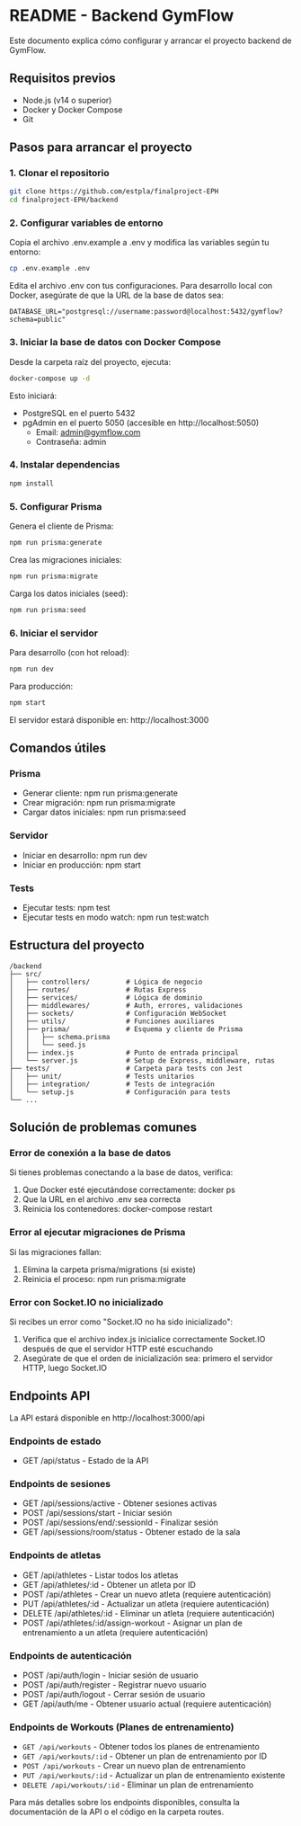 # README - Backend GymFlow

Este documento explica cómo configurar y arrancar el proyecto backend de GymFlow.

## Requisitos previos

- Node.js (v14 o superior)
- Docker y Docker Compose
- Git

## Pasos para arrancar el proyecto

### 1. Clonar el repositorio

```bash
git clone https://github.com/estpla/finalproject-EPH
cd finalproject-EPH/backend
```

### 2. Configurar variables de entorno

Copia el archivo .env.example a .env y modifica las variables según tu entorno:

```bash
cp .env.example .env
```

Edita el archivo .env con tus configuraciones. Para desarrollo local con Docker, asegúrate de que la URL de la base de datos sea:

```plaintext
DATABASE_URL="postgresql://username:password@localhost:5432/gymflow?schema=public"
```

### 3. Iniciar la base de datos con Docker Compose

Desde la carpeta raíz del proyecto, ejecuta:

```bash
docker-compose up -d
```

Esto iniciará:
- PostgreSQL en el puerto 5432
- pgAdmin en el puerto 5050 (accesible en http://localhost:5050)
    - Email: admin@gymflow.com
    - Contraseña: admin

### 4. Instalar dependencias

```bash
npm install
```

### 5. Configurar Prisma

Genera el cliente de Prisma:

```bash
npm run prisma:generate
```

Crea las migraciones iniciales:

```bash
npm run prisma:migrate
```

Carga los datos iniciales (seed):

```bash
npm run prisma:seed
```

### 6. Iniciar el servidor

Para desarrollo (con hot reload):

```bash
npm run dev
```

Para producción:

```bash
npm start
```

El servidor estará disponible en: http://localhost:3000

## Comandos útiles

### Prisma

- Generar cliente: npm run prisma:generate
- Crear migración: npm run prisma:migrate
- Cargar datos iniciales: npm run prisma:seed

### Servidor

- Iniciar en desarrollo: npm run dev
- Iniciar en producción: npm start

### Tests

- Ejecutar tests: npm test
- Ejecutar tests en modo watch: npm run test:watch

## Estructura del proyecto

```plaintext
/backend
├── src/
│   ├── controllers/         # Lógica de negocio
│   ├── routes/              # Rutas Express
│   ├── services/            # Lógica de dominio
│   ├── middlewares/         # Auth, errores, validaciones
│   ├── sockets/             # Configuración WebSocket
│   ├── utils/               # Funciones auxiliares
│   ├── prisma/              # Esquema y cliente de Prisma
│   │   ├── schema.prisma
│   │   └── seed.js
│   ├── index.js             # Punto de entrada principal
│   └── server.js            # Setup de Express, middleware, rutas
├── tests/                   # Carpeta para tests con Jest
│   ├── unit/                # Tests unitarios
│   ├── integration/         # Tests de integración
│   └── setup.js             # Configuración para tests
└── ...
```

## Solución de problemas comunes

### Error de conexión a la base de datos

Si tienes problemas conectando a la base de datos, verifica:
1. Que Docker esté ejecutándose correctamente: docker ps
2. Que la URL en el archivo .env sea correcta
3. Reinicia los contenedores: docker-compose restart

### Error al ejecutar migraciones de Prisma

Si las migraciones fallan:
1. Elimina la carpeta prisma/migrations (si existe)
2. Reinicia el proceso: npm run prisma:migrate

### Error con Socket.IO no inicializado

Si recibes un error como "Socket.IO no ha sido inicializado":
1. Verifica que el archivo index.js inicialice correctamente Socket.IO después de que el servidor HTTP esté escuchando
2. Asegúrate de que el orden de inicialización sea: primero el servidor HTTP, luego Socket.IO

## Endpoints API
La API estará disponible en http://localhost:3000/api

### Endpoints de estado

- GET /api/status - Estado de la API

### Endpoints de sesiones

- GET /api/sessions/active - Obtener sesiones activas
- POST /api/sessions/start - Iniciar sesión
- POST /api/sessions/end/:sessionId - Finalizar sesión
- GET /api/sessions/room/status - Obtener estado de la sala

### Endpoints de atletas

- GET /api/athletes - Listar todos los atletas
- GET /api/athletes/:id - Obtener un atleta por ID
- POST /api/athletes - Crear un nuevo atleta (requiere autenticación)
- PUT /api/athletes/:id - Actualizar un atleta (requiere autenticación)
- DELETE /api/athletes/:id - Eliminar un atleta (requiere autenticación)
- POST /api/athletes/:id/assign-workout - Asignar un plan de entrenamiento a un atleta (requiere autenticación)

### Endpoints de autenticación

- POST /api/auth/login - Iniciar sesión de usuario
- POST /api/auth/register - Registrar nuevo usuario
- POST /api/auth/logout - Cerrar sesión de usuario
- GET /api/auth/me - Obtener usuario actual (requiere autenticación)

### Endpoints de Workouts (Planes de entrenamiento)

- `GET /api/workouts` - Obtener todos los planes de entrenamiento
- `GET /api/workouts/:id` - Obtener un plan de entrenamiento por ID
- `POST /api/workouts` - Crear un nuevo plan de entrenamiento
- `PUT /api/workouts/:id` - Actualizar un plan de entrenamiento existente
- `DELETE /api/workouts/:id` - Eliminar un plan de entrenamiento

Para más detalles sobre los endpoints disponibles, consulta la documentación de la API o el código en la carpeta routes.